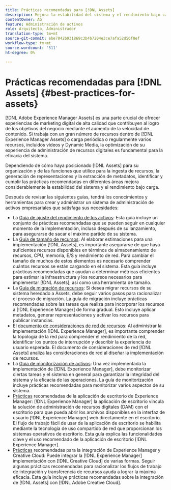 ```yaml
---
title: Prácticas recomendadas para [!DNL Assets]
description: Mejora la estabilidad del sistema y el rendimiento bajo carga al identificar y cumplir con las prácticas recomendadas que dependen de su implementación y configuración.
contentOwner: AG
feature: Administración de activos
role: Arquitecto, Administrador
translation-type: tm+mt
source-git-commit: ebe7042b931869c3b4b7204e3ce7afa52d56f0ef
workflow-type: tm+mt
source-wordcount: '511'
ht-degree: 0%

---
```



# Prácticas recomendadas para [!DNL Assets] {#best-practices-for-assets}

[!DNL Adobe Experience Manager Assets] es una parte crucial de ofrecer experiencias de marketing digital de alta calidad que contribuyen al logro de los objetivos del negocio mediante el aumento de la velocidad de contenido. Si trabaja con un gran número de recursos dentro de [!DNL Experience Manager Assets] o carga periódica o regularmente varios recursos, incluidos vídeos y Dynamic Media, la optimización de su experiencia de administración de recursos digitales es fundamental para la eficacia del sistema.

Dependiendo de cómo haya posicionado [!DNL Assets] para su organización y de las funciones que utilice para la ingesta de recursos, la generación de representaciones y la extracción de metadatos, identificar y cumplir las prácticas recomendadas en diferentes áreas mejora considerablemente la estabilidad del sistema y el rendimiento bajo carga.

Después de revisar las siguientes guías, tendrá los conocimientos y herramientas para crear y administrar un sistema de administración de activos empresariales que satisfaga sus necesidades:

* La [Guía de ajuste del rendimiento de los activos](/help/assets/performance-tuning-guidelines.md): Esta guía incluye un conjunto de prácticas recomendadas que se pueden seguir en cualquier momento de la implementación, incluso después de su lanzamiento, para asegurarse de sacar el máximo partido de su sistema.
* La [Guía de tamaño de recursos](/help/assets/assets-sizing-guide.md): Al elaborar estimaciones para una implementación [!DNL Assets], es importante asegurarse de que haya suficientes recursos disponibles en términos de almacenamiento de recursos, CPU, memoria, E/S y rendimiento de red. Para cambiar el tamaño de muchos de estos elementos es necesario comprender cuántos recursos se están cargando en el sistema. Esta guía incluye prácticas recomendadas que ayudan a determinar métricas eficientes para estimar la infraestructura y los recursos necesarios para implementar [!DNL Assets], así como una herramienta de tamaño.
* La [Guía de migración de recursos](/help/assets/assets-migration-guide.md): Si desea migrar recursos de su sistema heredado a Assets, debe seguir varios pasos para racionalizar el proceso de migración. La guía de migración incluye prácticas recomendadas sobre las tareas que realiza para incorporar los recursos a [!DNL Experience Manager] de forma gradual. Esto incluye aplicar metadatos, generar representaciones y activar los recursos para publicar instancias.
* El [documento de consideraciones de red de recursos](/help/assets/assets-network-considerations.md): Al administrar la implementación [!DNL Experience Manager], es importante comprender la topología de la red para comprender el rendimiento de la red, identificar los puntos de interrupción y describir la experiencia de usuario esperada. El documento de consideraciones de red [!DNL Assets] analiza las consideraciones de red al diseñar la implementación de recursos.
* La [Guía de monitorización de activos](/help/assets/assets-monitoring-best-practices.md): Una vez implementada la implementación de [!DNL Experience Manager], debe monitorizar ciertas tareas y el sistema en general para garantizar la integridad del sistema y la eficacia de las operaciones. La guía de monitorización incluye prácticas recomendadas para monitorizar varios aspectos de su sistema.
* [Prácticas](https://experienceleague.adobe.com/docs/experience-manager-desktop-app/using/introduction.html) recomendadas de la aplicación de escritorio de Experience Manager:  [!DNL Experience Manager] la aplicación de escritorio vincula la solución de administración de recursos digitales (DAM) con el escritorio para que pueda abrir los archivos disponibles en la interfaz de usuario  [!DNL Experience Manager] web directamente en el escritorio. El flujo de trabajo fácil de usar de la aplicación de escritorio se habilita mediante la tecnología de uso compartido de red que proporcionan los sistemas operativos de escritorio. Esta guía explica las funcionalidades clave y el uso recomendado de la aplicación de escritorio [!DNL Experience Manager].
* [Prácticas](/help/assets/aem-cc-integration-best-practices.md) recomendadas para la integración de Experience Manager y Creative Cloud: Puede integrar la  [!DNL Experience Manager] implementación con  [!DNL Creative Cloud] de varias formas. Seguir algunas prácticas recomendadas para racionalizar los flujos de trabajo de integración y transferencia de recursos ayuda a lograr la máxima eficacia. Esta guía incluye prácticas recomendadas sobre la integración de [!DNL Assets] con [!DNL Adobe Creative Cloud].
